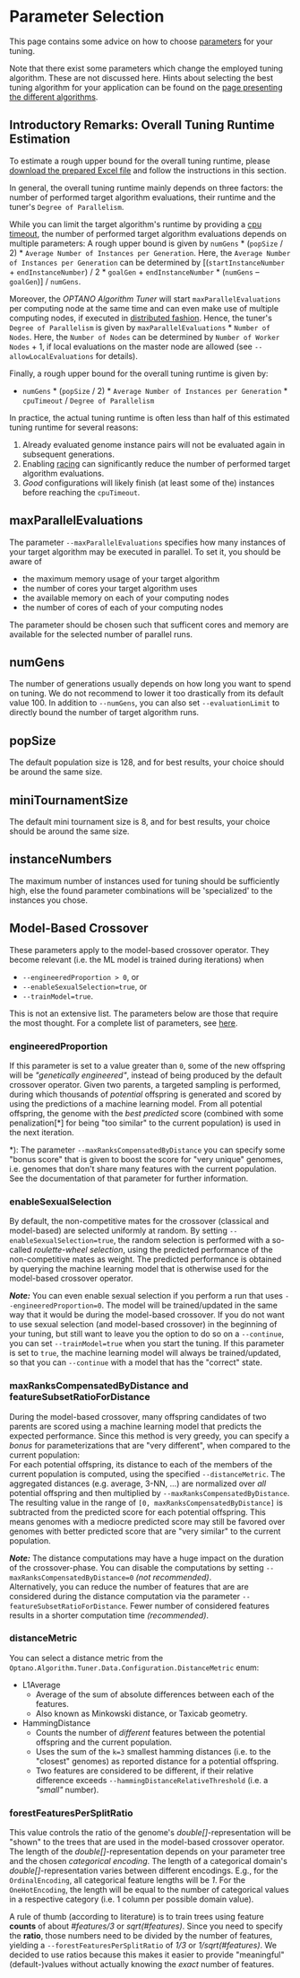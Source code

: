 # Parameter Selection

This page contains some advice on how to choose [parameters](parameters.md) for your tuning.

Note that there exist some parameters which change the employed tuning algorithm. These are not discussed here. Hints about selecting the best tuning algorithm for your application can be found on the [page presenting the different algorithms](algorithms.md).

## <a name="runtime-estimation"></a>Introductory Remarks: Overall Tuning Runtime Estimation

To estimate a rough upper bound for the overall tuning runtime, please [download the prepared Excel file](../download.md) and follow the instructions in this section.

In general, the overall tuning runtime mainly depends on three factors: the number of performed target algorithm evaluations, their runtime and the tuner's `Degree of Parallelism`.

While you can limit the target algorithm's runtime by providing a [cpu timeout](parameters.md#racing), the number of performed target algorithm evaluations depends on multiple parameters: A rough upper bound is given by `numGens` * (`popSize` / 2) * `Average Number of Instances per Generation`. Here, the `Average Number of Instances per Generation` can be determined by [(`startInstanceNumber` + `endInstanceNumber`) / 2 * `goalGen` + `endInstanceNumber` * (`numGens` – `goalGen`)] / `numGens`.

Moreover, the *OPTANO Algorithm Tuner* will start `maxParallelEvaluations` per computing node at the same time and can even make use of multiple computing nodes, if executed in [distributed fashion](distributed.md). Hence, the tuner's `Degree of Parallelism` is given by `maxParallelEvaluations` * `Number of Nodes`. Here, the `Number of Nodes` can be determined by `Number of Worker Nodes` + 1, if local evaluations on the master node are allowed (see `--allowLocalEvaluations` for details).

Finally, a rough upper bound for the overall tuning runtime is given by:
* `numGens` * (`popSize` / 2) * `Average Number of Instances per Generation` * `cpuTimeout` / `Degree of Parallelism`

In practice, the actual tuning runtime is often less than half of this estimated tuning runtime for several reasons:
1) Already evaluated genome instance pairs will not be evaluated again in subsequent generations.
1) Enabling [racing](parameters.md#racing) can significantly reduce the number of performed target algorithm evaluations.
1) _Good_ configurations will likely finish (at least some of the) instances before reaching the `cpuTimeout`.

## maxParallelEvaluations
The parameter `--maxParallelEvaluations` specifies how many instances of your target algorithm may be executed in parallel. To set it, you should be aware of

- the maximum memory usage of your target algorithm
- the number of cores your target algorithm uses
- the available memory on each of your computing nodes
- the number of cores of each of your computing nodes

The parameter should be chosen such that sufficent cores and memory are available for the selected number of parallel runs.

## numGens
The number of generations usually depends on how long you want to spend on tuning. We do not recommend to lower it too drastically from its default value 100. In addition to `--numGens`, you can also set `--evaluationLimit` to directly bound the number of target algorithm runs.

## popSize
The default population size is 128, and for best results, your choice should be around the same size.

## miniTournamentSize
The default mini tournament size is 8, and for best results, your choice should be around the same size.

## instanceNumbers
The maximum number of instances used for tuning should be sufficiently high, else the found parameter combinations will be 'specialized' to the instances you chose. 

## <a id="model-based-crossover" name="model-based-crossover"></a>Model-Based Crossover

These parameters apply to the model-based crossover operator. They become relevant (i.e. the ML model is trained during iterations) when 
- `--engineeredProportion > 0`, or
- `--enableSexualSelection=true`, or
- `--trainModel=true`.

This is not an extensive list. The parameters below are those that require the most thought. For a complete list of parameters, see [here](parameters.md#model-based-parameters).

### engineeredProportion
If this parameter is set to a value greater than `0`, some of the new offspring will be _"genetically engineered"_, instead of being produced by the default crossover operator. Given two parents, a targeted sampling is performed, during which thousands of _potential_ offspring is generated and scored by using the predictions of a machine learning model. From all potential offspring, the genome with the _best predicted_ score (combined with some penalization[*] for being "too similar" to the current population) is used in the next iteration.

*): The parameter `--maxRanksCompensatedByDistance` you can specify some "bonus score" that is given to boost the score for "very unique" genomes, i.e. genomes that don't share many features with the current population. See the documentation of that parameter for further information.

### enableSexualSelection
By default, the non-competitive mates for the crossover (classical and model-based) are selected uniformly at random. By setting `--enableSexualSelection=true`, the random selection is performed with a so-called _roulette-wheel selection_, using the predicted performance of the non-competitive mates as weight. The predicted performance is obtained by querying the machine learning model that is otherwise used for the model-based crossover operator.

_**Note:**_ You can even enable sexual selection if you perform a run that uses `--engineeredProportion=0`. The model will be trained/updated in the same way that it would be during the model-based crossover. If you do not want to use sexual selection (and model-based crossover) in the beginning of your tuning, but still want to leave you the option to do so on a `--continue`, you can set `--trainModel=true` when you start the tuning. If this parameter is set to `true`, the machine learning model will always be trained/updated, so that you can `--continue` with a model that has the "correct" state.

### maxRanksCompensatedByDistance and featureSubsetRatioForDistance
During the model-based crossover, many offspring candidates of two parents are scored using a machine learning model that predicts the expected performance. Since this method is very greedy, you can specify a _bonus_ for parameterizations that are "very different", when compared to the current population:<br/>
For each potential offspring, its distance to each of the members of the current population is computed, using the specified `--distanceMetric`. The aggregated distances (e.g. average, 3-NN, ...) are normalized over _all_ potential offspring and then multiplied by `--maxRanksCompensatedByDistance`. The resulting value in the range of `[0, maxRanksCompensatedByDistance]` is subtracted from the predicted score for each potential offspring. This means genomes with a mediocre predicted score may still be favored over genomes with better predicted score that are "very similar" to the current population.

***Note:*** The distance computations may have a huge impact on the duration of the crossover-phase. You can disable the computations by setting `--maxRanksCompensatedByDistance=0` _(not recommended)_. <br/>
Alternatively, you can reduce the number of features that are are considered during the distance computation via the parameter `--featureSubsetRatioForDistance`. Fewer number of considered features results in a shorter computation time _(recommended)_.

### distanceMetric
You can select a distance metric from the `Optano.Algorithm.Tuner.Data.Configuration.DistanceMetric` enum:
-  L1Average
    - Average of the sum of absolute differences between each of the features.
    - Also known as Minkowski distance, or Taxicab geometry.
- HammingDistance
    - Counts the number of _different_ features between the potential offspring and the current population.
    - Uses the sum of the `k=3` smallest hamming distances (i.e. to the "closest" genomes) as reported distance for a potential offspring.
    - Two features are considered to be different, if their relative difference exceeds `--hammingDistanceRelativeThreshold` (i.e. a _"small"_ number).

### forestFeaturesPerSplitRatio
This value controls the ratio of the genome's <i>double[]</i>-representation will be "shown" to the trees that are used in the model-based crossover operator. The length of the <i>double[]</i>-representation depends on your parameter tree and the chosen <i>categorical encoding</i>. The length of a categorical domain's <i>double[]</i>-representation varies between different encodings. E.g., for the `OrdinalEncoding`, all categorical feature lengths will be <i>1</i>. For the `OneHotEncoding`, the length will be equal to the number of categorical values in a respective category (i.e. 1 column per possible domain value).

A rule of thumb (according to literature) is to train trees using feature **counts** of about <i>#features/3</i> or <i>sqrt(#features)</i>. Since you need to specify the **ratio**, those numbers need to be divided by the number of features, yielding a `--forestFeaturesPerSplitRatio` of <i>1/3</i> or <i>1/sqrt(#features)</i>. We decided to use ratios because this makes it easier to provide "meaningful" (default-)values without actually knowing the _exact_ number of features.